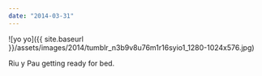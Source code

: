 ```yaml
---
date: "2014-03-31"
---
```


![yo yo]({{ site.baseurl }}/assets/images/2014/tumblr_n3b9v8u76m1r16syio1_1280-1024x576.jpg)

Riu y Pau getting ready for bed.
